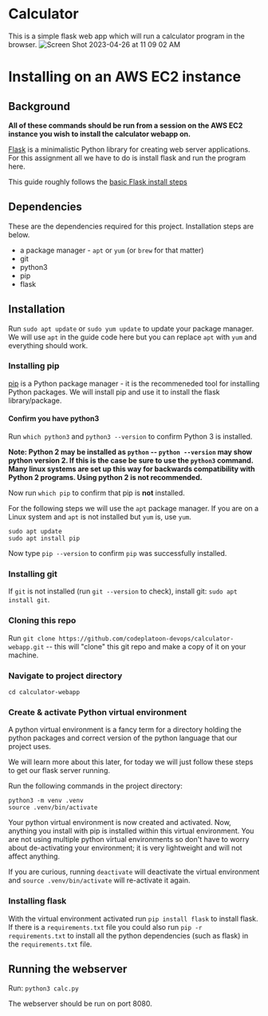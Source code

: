 # Calculator

This is a simple flask web app which will run a calculator program in the browser.
![Screen Shot 2023-04-26 at 11 09 02 AM](https://user-images.githubusercontent.com/4441280/234636033-99dd4dfe-ae35-4c02-8087-7b1beb8f7366.png)


# Installing on an AWS EC2 instance

## Background

**All of these commands should be run from a session on the AWS EC2 instance you wish to install the calculator webapp on.**

[Flask](https://flask.palletsprojects.com/en/2.3.x/) is a minimalistic Python library for creating web server applications.
For this assignment all we have to do is install flask and run the program here.

This guide roughly follows the [basic Flask install steps](https://flask.palletsprojects.com/en/2.3.x/installation/)

## Dependencies
These are the dependencies required for this project. Installation steps are below.

- a package manager - `apt` or `yum` (or `brew` for that matter)
- git
- python3
- pip
- flask

## Installation

Run `sudo apt update` or `sudo yum update` to update your package manager. We will use `apt` in the guide code here but you can replace `apt` with `yum` and everything should work.

### Installing pip

[pip](https://pypi.org/project/pip/) is a Python package manager - it is the recommeneded tool for installing Python packages.
We will install pip and use it to install the flask library/package.

#### Confirm you have python3
Run `which python3` and `python3 --version` to confirm Python 3 is installed.

**Note: Python 2 may be installed as `python` -- `python --version` may show python version 2. If this is the case be sure to use the `python3` command.
Many linux systems are set up this way for backwards compatibility with Python 2 programs. Using python 2 is not recommended.**

Now run `which pip` to confirm that pip is **not** installed.

For the following steps we will use the `apt` package manager. If you are on a Linux system and `apt` is not installed but `yum` is, use `yum`. 

```
sudo apt update
sudo apt install pip
```

Now type `pip --version` to confirm `pip` was successfully installed. 

### Installing git
If `git` is not installed (run `git --version` to check), install git: `sudo apt install git`. 

### Cloning this repo
Run `git clone https://github.com/codeplatoon-devops/calculator-webapp.git` -- this will "clone" this git repo and make a copy of it on your machine.

### Navigate to project directory
`cd calculator-webapp`

### Create & activate Python virtual environment
A python virtual environment is a fancy term for a directory holding the python packages and correct version of the python language that our project uses.

We will learn more about this later, for today we will just follow these steps to get our flask server running.

Run the following commands in the project directory:
```
python3 -m venv .venv
source .venv/bin/activate
```

Your python virtual environment is now created and activated. Now, anything you install with pip is installed within this virtual environment.
You are not using multiple python virtual environments so don't have to worry about de-activating your environment; it is very lightweight and will not affect anything.

If you are curious, running `deactivate` will deactivate the virtual environment and `source .venv/bin/activate` will re-activate it again.

### Installing flask

With the virtual environment activated run `pip install flask` to install flask. If there is a `requirements.txt` file you could also run
`pip -r requirements.txt` to install all the python dependencies (such as flask) in the `requirements.txt` file.


## Running the webserver

Run:
`python3 calc.py`

The webserver should be run on port 8080. 
